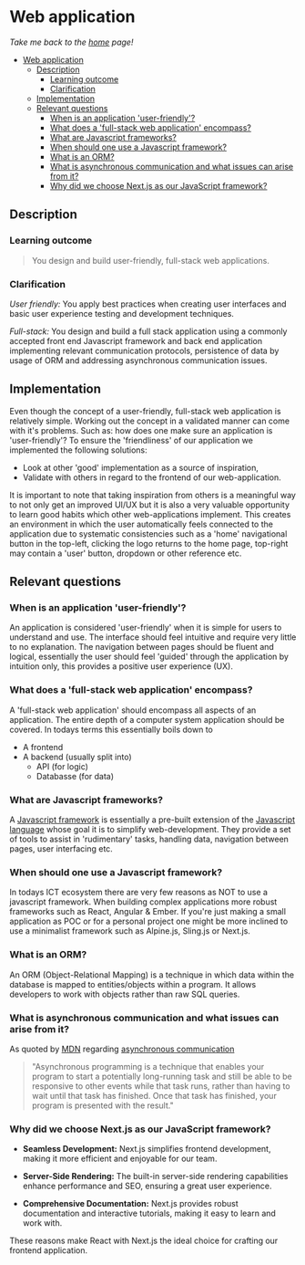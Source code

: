 # Web application

_Take me back to the [home](../README.md#learning-outcomes) page!_

- [Web application](#web-application)
  - [Description](#description)
    - [Learning outcome](#learning-outcome)
    - [Clarification](#clarification)
  - [Implementation](#implementation)
  - [Relevant questions](#relevant-questions)
    - [When is an application 'user-friendly'?](#when-is-an-application-user-friendly)
    - [What does a 'full-stack web application' encompass?](#what-does-a-full-stack-web-application-encompass)
    - [What are Javascript frameworks?](#what-are-javascript-frameworks)
    - [When should one use a Javascript framework?](#when-should-one-use-a-javascript-framework)
    - [What is an ORM?](#what-is-an-orm)
    - [What is asynchronous communication and what issues can arise from it?](#what-is-asynchronous-communication-and-what-issues-can-arise-from-it)
    - [Why did we choose Next.js as our JavaScript framework?](#why-did-we-choose-nextjs-as-our-javascript-framework)

## Description

### Learning outcome

> You design and build user-friendly, full-stack web applications.

### Clarification

_User friendly:_ You apply best practices when creating user interfaces and basic user experience testing and development techniques.

_Full-stack:_ You design and build a full stack application using a commonly accepted front end Javascript framework and back end application implementing relevant communication protocols, persistence of data by usage of ORM and addressing asynchronous communication issues.

## Implementation

Even though the concept of a user-friendly, full-stack web application is relatively simple. Working out the concept in a validated manner can come with it's problems. Such as: how does one make sure an application is 'user-friendly'? To ensure the 'friendliness' of our application we implemented the following solutions:

- Look at other 'good' implementation as a source of inspiration,
- Validate with others in regard to the frontend of our web-application.

It is important to note that taking inspiration from others is a meaningful way to not only get an improved UI/UX but it is also a very valuable opportunity to learn good habits which other web-applications implement. This creates an environment in which the user automatically feels connected to the application due to systematic consistencies such as a 'home' navigational button in the top-left, clicking the logo returns to the home page, top-right may contain a 'user' button, dropdown or other reference etc.

## Relevant questions

### When is an application 'user-friendly'?

An application is considered 'user-friendly' when it is simple for users to understand and use. The interface should feel intuitive and require very little to no explanation. The navigation between pages should be fluent and logical, essentially the user should feel 'guided' through the application by intuition only, this provides a positive user experience (UX).

### What does a 'full-stack web application' encompass?

A 'full-stack web application' should encompass all aspects of an application. The entire depth of a computer system application should be covered. In todays terms this essentially boils down to

- A frontend
- A backend (usually split into)
  - API (for logic)
  - Databasse (for data)

### What are Javascript frameworks?

A [Javascript framework](https://developer.mozilla.org/en-US/docs/Learn/Tools_and_testing/Client-side_JavaScript_frameworks) is essentially a pre-built extension of the [Javascript language](https://developer.mozilla.org/en-US/docs/Web/JavaScript) whose goal it is to simplify web-development. They provide a set of tools to assist in 'rudimentary' tasks, handling data, navigation between pages, user interfacing etc.

### When should one use a Javascript framework?

In todays ICT ecosystem there are very few reasons as NOT to use a javascript framework. When building complex applications more robust frameworks such as React, Angular & Ember. If you're just making a small application as POC or for a personal project one might be more inclined to use a minimalist framework such as Alpine.js, Sling.js or Next.js.

### What is an ORM?

An ORM (Object-Relational Mapping) is a technique in which data within the database is mapped to entities/objects within a program. It allows developers to work with objects rather than raw SQL queries.

### What is asynchronous communication and what issues can arise from it?

As quoted by [MDN](https://developer.mozilla.org/) regarding [asynchronous communication](https://developer.mozilla.org/en-US/docs/Learn/JavaScript/Asynchronous/Introducing)

> "Asynchronous programming is a technique that enables your program to start a potentially long-running task and still be able to be responsive to other events while that task runs, rather than having to wait until that task has finished. Once that task has finished, your program is presented with the result."

### Why did we choose Next.js as our JavaScript framework?

- **Seamless Development:**
  Next.js simplifies frontend development, making it more efficient and
  enjoyable for our team.

- **Server-Side Rendering:**
  The built-in server-side rendering capabilities enhance performance and SEO,
  ensuring a great user experience.

- **Comprehensive Documentation:**
  Next.js provides robust documentation and interactive tutorials, making it easy
  to learn and work with.

These reasons make React with Next.js the ideal choice for crafting our frontend
application.
